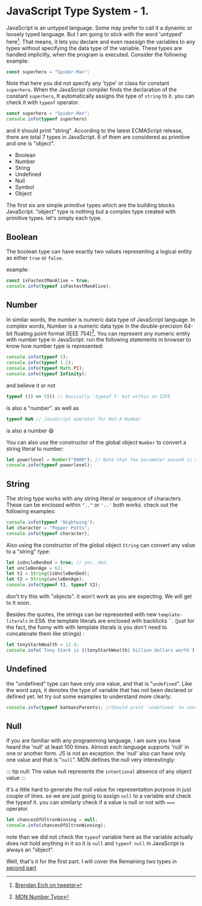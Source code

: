 # JavaScript Type System - 1.

JavaScript is an untyped language. Some may prefer to call it a dynamic or loosely typed language. But I am going to stick with the word 'untyped' here[^1]. That means, it lets you declare and even reassign the variables to any types without specifying
the data type of the variable. These types are handled implicitly, when the program is executed.
Consider the following example: 
```js
const superhero = "Spider-Man";
```
Note that here you did not specify any 'type' or class for constant `superhero`. When the JavaScript compiler finds the declaration of the constant `superhero`, It automatically assigns the type of `string` to it. you can check it with `typeof` operator.

```js
const superhero = "Spider-Man";
console.info(typeof superhero)
```
and it should print "string". According to the latest ECMAScript release, there are total 7 types in JavaScript. 6 of them are considered as primitive and one is "object".

  * Boolean
  * Number
  * String
  * Undefined
  * Null
  * Symbol
  * Object

The first six are simple <i>primitive</i> types which are the building blocks JavaScript. "object" type is nothing but a complex type created with primitive types. let's simply each type.


## Boolean

The boolean type can have exactly two values representing a logical entity as either `true` or `false`. 

example:
```js
const isFastestManAlive = true;
console.info(typeof isFastestManAlive);
```

## Number

In similar words, the number is numeric data type of JavaScript language. In complex words, Number is a numeric data type in the double-precision 64-bit floating point format (IEEE 754)[^2]. You can represent any numeric entity with number type in JavaScript. run the following statements in browser to know how number type is represented:
```js
console.info(typeof 5);
console.info(typeof 1.2);
console.info(typeof Math.PI);
console.info(typeof Infinity);
```
and believe it or not
```js
typeof (() => 5)() // Basically 'typeof 5' but within an IIFE
```
is also a "number". as well as 
```js
typeof NaN // JavaScript operator for Not-A-Number 
```
is also a number :laughing:

You can also use the constructor of the global object `Number` to convert a string literal to number:
```js
let powerlevel = Number("9000"); // Note that the parameter passed is a string
console.info(typeof powerlevel);
```

## String

The string type works with any string literal or sequence of characters. These can be enclosed within `".."` or `'..'` both works. check out the following examples:
```js
console.info(typeof 'Nightwing');
let character = "Pepper Potts";
console.info(typeof character);
```

Also using the constructor of the global object `String` can convert any value to a "string" type:
```js
let isUncleBenDed = true; // yes. ded.
let uncleBenAge = 62;
let t1 = String(isUncleBenDed);
let t2 = String(uncleBenAge);
console.info(typeof t1, typeof t2);
```
don't try this with "objects". it won't work as you are expecting. We will get to it soon.

Besides the quotes, the strings can be represented with new `template-literals` in ES6. the template literals are enclosed with backticks \`\`. (just for the fact, the funny with with template literals is you don't need to concatenate them like strings) :

```js
let tonyStarkWealth = 12.4;
console.info(`Tony Stark is ${tonyStarkWealth} billion dollars worth`);
```

## Undefined
the "undefined" type can have only one value, and that is "`undefined`". Like the word says, it denotes the type of variable that has not been declared or defined yet.
let try out some examples to understand more clearly:
```js
console.info(typeof batmansParents); //Should print 'undefined' to console as this variable is not been declared yet.
```

## Null

If you are familiar with any programming language, I am sure you have heard the 'null' at least 100 times. Almost each language supports 'null' in one or another form. JS is not an exception. the 'null' also can have only one value and that is "`null`". MDN defines the null very interestingly:

::: tip null:
The value null represents the `intentional` absence of any object value
:::

it's a little hard to generate the null value for representation purpose in just couple of lines. so we are just going to assign `null` to a variable and check the typeof it. you can similarly check if a value is null or not with `===` operator. 
```js
let chancesOfUltronWinning = null;
console.info(chancesOfUltronWinning);
```
note than we did not check the `typeof` variable here as the variable actually does not hold anything in it so it is `null` and `typeof null` in JavaScript is always an "object".

Well, that's it for the first part. I will cover the Remaining two types in [second part](./part2/)








[^1]: [Brendan Eich on tweeter](https://twitter.com/brendaneich/status/166310376340848643) 
[^2]: [MDN Number Type](https://developer.mozilla.org/en-US/docs/Glossary/Number)